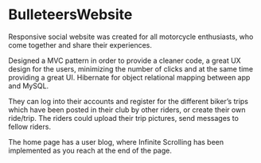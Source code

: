 # BulleteersWebsite

Responsive social website was created for all motorcycle enthusiasts, who come together and share their experiences.

Designed a MVC pattern in order to provide a cleaner code, a great UX design for the users, minimizing the number of clicks and at the same time providing a great UI.
Hibernate for object relational mapping between app and MySQL.

They can log into their accounts and register for the different biker’s trips which have been posted in their club by other riders, or create their own ride/trip. The riders could upload their trip pictures, send messages to fellow riders.

The home page has a user blog, where Infinite Scrolling has been implemented as you reach at the end of the page.
